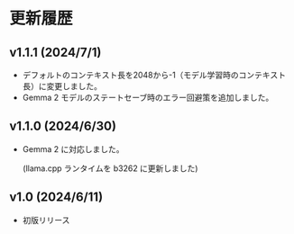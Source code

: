 # 更新履歴

## v1.1.1 (2024/7/1)

- デフォルトのコンテキスト長を2048から-1（モデル学習時のコンテキスト長）に変更しました。
- Gemma 2 モデルのステートセーブ時のエラー回避策を追加しました。

## v1.1.0 (2024/6/30)

- Gemma 2 に対応しました。

    (llama.cpp ランタイムを b3262 に更新しました)

## v1.0 (2024/6/11)

- 初版リリース